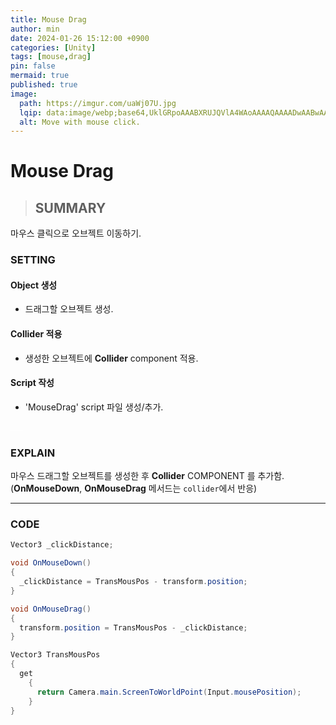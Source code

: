 ```yaml
---
title: Mouse Drag
author: min
date: 2024-01-26 15:12:00 +0900
categories: [Unity]
tags: [mouse,drag]
pin: false
mermaid: true
published: true
image:
  path: https://imgur.com/uaWj07U.jpg
  lqip: data:image/webp;base64,UklGRpoAAABXRUJQVlA4WAoAAAAQAAAADwAABwAAQUxQSDIAAAARL0AmbZurmr57yyIiqE8oiG0bejIYEQTgqiDA9vqnsUSI6H+oAERp2HZ65qP/VIAWAFZQOCBCAAAA8AEAnQEqEAAIAAVAfCWkAALp8sF8rgRgAP7o9FDvMCkMde9PK7euH5M1m6VWoDXf2FkP3BqV0ZYbO6NA/VFIAAAA
  alt: Move with mouse click.
---
```


# **Mouse Drag**

> ## **SUMMARY**  
마우스 클릭으로 오브젝트 이동하기.


### **SETTING**
#### Object 생성
- 드래그할 오브젝트 생성.

#### Collider 적용
- 생성한 오브젝트에 **Collider** component 적용.

#### Script 작성
- 'MouseDrag' script 파일 생성/추가.

<span style="color:white">___</span>
### **EXPLAIN**
마우스 드래그할 오브젝트를 생성한 후 **Collider** COMPONENT 를 추가함.  
(**OnMouseDown**, **OnMouseDrag** 메서드는 `collider`에서 반응)

___
### **CODE**
```c#
Vector3 _clickDistance;

void OnMouseDown()
{
  _clickDistance = TransMousPos - transform.position;
}

void OnMouseDrag()
{
  transform.position = TransMousPos - _clickDistance;
}

Vector3 TransMousPos
{
  get
    {
      return Camera.main.ScreenToWorldPoint(Input.mousePosition);
    }
}
```
